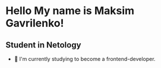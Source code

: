 Hello My name is Maksim Gavrilenko!
==================================

Student in Netology
------------------------------------------------------------

* 🧠 I'm currently studying to become a frontend-developer.